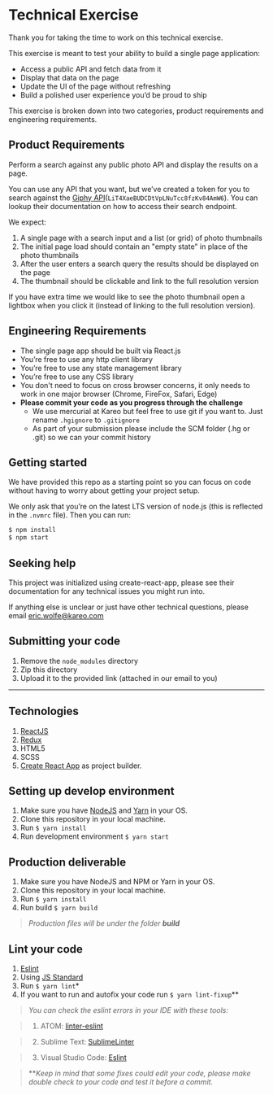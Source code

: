 # Technical Exercise

Thank you for taking the time to work on this technical exercise.

This exercise is meant to test your ability to build a single page application:

- Access a public API and fetch data from it
- Display that data on the page
- Update the UI of the page without refreshing
- Build a polished user experience you’d be proud to ship

This exercise is broken down into two categories, product requirements and engineering requirements.

## Product Requirements

Perform a search against any public photo API and display the results on a page.

You can use any API that you want, but we’ve created a token for you to search against the [Giphy API](https://developers.giphy.com/docs/)(`LiT4XaeBUDCDtVpLNuTcc8fzKv84AmW6`). You can lookup their documentation on how to access their search endpoint.

We expect:

1. A single page with a search input and a list (or grid) of photo thumbnails
1. The initial page load should contain an "empty state" in place of the photo thumbnails
1. After the user enters a search query the results should be displayed on the page
1. The thumbnail should be clickable and link to the full resolution version

If you have extra time we would like to see the photo thumbnail open a lightbox when you click it (instead of linking to the full resolution version).

## Engineering Requirements

- The single page app should be built via React.js
- You’re free to use any http client library
- You’re free to use any state management library
- You’re free to use any CSS library
- You don't need to focus on cross browser concerns, it only needs to work in one major browser (Chrome, FireFox, Safari, Edge)
- **Please commit your code as you progress through the challenge**
  - We use mercurial at Kareo but feel free to use git if you want to. Just rename `.hgignore` to `.gitignore`
  - As part of your submission please include the SCM folder (.hg or .git) so we can your commit history

## Getting started

We have provided this repo as a starting point so you can focus on code without having to worry about getting your project setup.

We only ask that you’re on the latest LTS version of node.js (this is reflected in the `.nvmrc` file). Then you can run:

```sh
$ npm install
$ npm start
```

## Seeking help

This project was initialized using create-react-app, please see their documentation for any technical issues you might run into.

If anything else is unclear or just have other technical questions, please email eric.wolfe@kareo.com

## Submitting your code

1. Remove the `node_modules` directory
1. Zip this directory
1. Upload it to the provided link (attached in our email to you)

---

## Technologies ##

1. [ReactJS](https://reactjs.org)
2. [Redux](https://redux.js.org/)
3. HTML5
4. SCSS
5. [Create React App](https://github.com/facebook/create-react-app) as project builder.

## Setting up develop environment ##

1. Make sure you have [NodeJS](https://nodejs.org/en/) and [Yarn](https://yarnpkg.com/en/) in your OS.
2. Clone this repository in your local machine.
3. Run `$ yarn install`
4. Run development environment `$ yarn start`

## Production deliverable ##

1. Make sure you have NodeJS and NPM or Yarn in your OS.
2. Clone this repository in your local machine.
3. Run `$ yarn install`
4. Run build `$ yarn build`

>*Production files will be under the folder **build***

## Lint your code ##

1. [Eslint](https://eslint.org/)
2. Using [JS Standard](https://standardjs.com/)
3. Run `$ yarn lint`*
4. If you want to run and autofix your code run `$ yarn lint-fixup`**

> *You can check the eslint errors in your IDE with these tools:*

>1. ATOM: [linter-eslint](https://atom.io/packages/linter-eslint)

>2. Sublime Text: [SublimeLinter](https://github.com/SublimeLinter/SublimeLinter-eslint)

>3. Visual Studio Code: [Eslint](https://marketplace.visualstudio.com/items?itemName=dbaeumer.vscode-eslint)

> ***Keep in mind that some fixes could edit your code, please make double check to your code and test it before a commit.*
